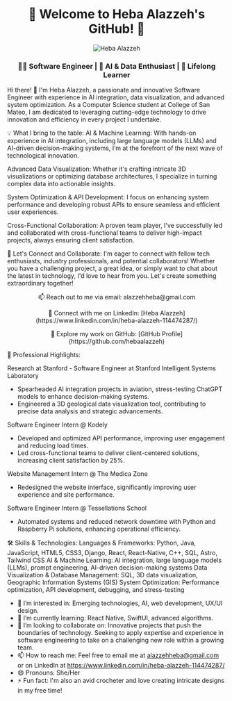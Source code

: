 <div align="center">
  <h1>🚀 Welcome to Heba Alazzeh's GitHub! 🌟</h1>
</div>
<p align="center">
  <img src="https://img.shields.io/badge/-Research%20at%20Stanford%20%7C%20Software%20Engineer%20Intern%20%40%20Kodely%20%7C%20AI%20Integration%20%7C%20Data%20Visualization-blue?style=for-the-badge" alt="Heba Alazzeh">
</p>
<div align="center">
  <h3>👩‍💻 Software Engineer | 🎨 AI & Data Enthusiast | 🌱 Lifelong Learner</h3>
</div>
Hi there! 👋
I'm Heba Alazzeh, a passionate and innovative Software Engineer with experience in AI integration, data visualization, and advanced system optimization. As a Computer Science student at College of San Mateo, I am dedicated to leveraging cutting-edge technology to drive innovation and efficiency in every project I undertake.

💡 What I bring to the table:
AI & Machine Learning: With hands-on experience in AI integration, including large language models (LLMs) and AI-driven decision-making systems, I’m at the forefront of the next wave of technological innovation.

Advanced Data Visualization: Whether it's crafting intricate 3D visualizations or optimizing database architectures, I specialize in turning complex data into actionable insights.

System Optimization & API Development: I focus on enhancing system performance and developing robust APIs to ensure seamless and efficient user experiences.

Cross-Functional Collaboration: A proven team player, I've successfully led and collaborated with cross-functional teams to deliver high-impact projects, always ensuring client satisfaction.

🌟 Let's Connect and Collaborate:
I'm eager to connect with fellow tech enthusiasts, industry professionals, and potential collaborators! Whether you have a challenging project, a great idea, or simply want to chat about the latest in technology, I'd love to hear from you. Let's create something extraordinary together!

<div align="center">
  <p>📫 Reach out to me via email: alazzehheba@gmail.com</p>
  <p>🔗 Connect with me on LinkedIn: [Heba Alazzeh](https://www.linkedin.com/in/heba-alazzeh-114474287/)</p>
  <p>💼 Explore my work on GitHub: [GitHub Profile](https://github.com/hebaalazzeh)</p>
</div>
📌 Professional Highlights:

Research at Stanford - Software Engineer at Stanford Intelligent Systems Laboratory

- Spearheaded AI integration projects in aviation, stress-testing ChatGPT models to enhance decision-making systems.
- Engineered a 3D geological data visualization tool, contributing to precise data analysis and strategic advancements.


Software Engineer Intern @ Kodely

- Developed and optimized API performance, improving user engagement and reducing load times.
- Led cross-functional teams to deliver client-centered solutions, increasing client satisfaction by 25%.

Website Management Intern @ The Medica Zone

- Redesigned the website interface, significantly improving user experience and site performance.

Software Engineer Intern @ Tessellations School
- Automated systems and reduced network downtime with Python and Raspberry Pi solutions, enhancing operational efficiency.

  
🛠 Skills & Technologies:
Languages & Frameworks: Python, Java, JavaScript, HTML5, CSS3, Django, React, React-Native, C++, SQL, Astro, Tailwind CSS
AI & Machine Learning: AI integration, large language models (LLMs), prompt engineering, AI-driven decision-making systems
Data Visualization & Database Management: SQL, 3D data visualization, Geographic Information Systems (GIS)
System Optimization: Performance optimization, API development, debugging, and stress-testing

- 👀 I’m interested in: Emerging technologies, AI, web development, UX/UI design.
- 🌱 I’m currently learning: React Native, SwiftUI, advanced algorithms.
- 💞️ I’m looking to collaborate on: Innovative projects that push the boundaries of technology. Seeking to apply expertise and experience in software engineering to take on a challenging new role within a growing team.
- 📫 How to reach me: Feel free to email me at alazzehheba@gmail.com or on LinkedIn at https://www.linkedin.com/in/heba-alazzeh-114474287/
- 😄 Pronouns: She/Her
- ⚡ Fun fact: I'm also an avid crocheter and love creating intricate designs in my free time!
